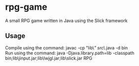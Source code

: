 # rpg-game
A small RPG game written in Java using the Slick framework 

## Usage
Compile using the command: javac -cp "lib\\*\" src\\*\.java -d bin  
Run using the command: java -Djava.library.path=lib -classpath bin;lib\jinput.jar;lib\lwjgl.jar;lib\slick.jar RPG  
